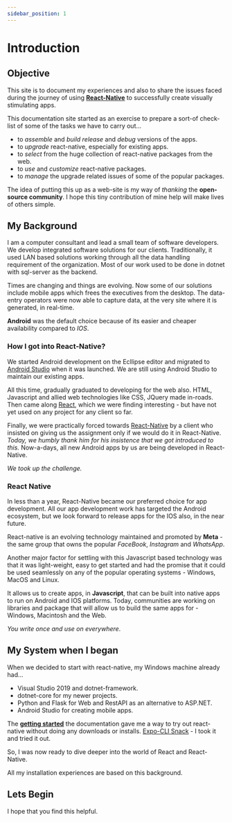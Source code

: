 ```yaml
---
sidebar_position: 1
---
```


# Introduction

## Objective

This site is to document my experiences and also to share the issues faced during the journey of using **[React-Native](https://reactnative.dev)** to successfully create visually stimulating apps.

This documentation site started as an exercise to prepare a sort-of check-list of some of the tasks we have to carry out...

* to *assemble* and *build* *release* and *debug* versions of the apps.
* to *upgrade* react-native, especially for existing apps.
* to *select* from the huge collection of react-native packages from the web.
* to *use* and *customize* react-native packages.
* to *manage* the upgrade related issues of some of the popular packages.

The idea of putting this up as a web-site is my way of *thanking* the **open-source community**. I hope this tiny contribution of mine help will make lives of others simple.

## My Background

I am a computer consultant and lead a small team of software developers. We develop integrated software solutions for our clients. Traditionally, it used LAN based solutions working through all the data handling requirement of the organization. Most of our work used to be done in dotnet with sql-server as the backend.

Times are changing and things are evolving. Now some of our solutions include mobile apps which frees the executives from the desktop. The data-entry operators were now able to capture data, at the very site where it is generated, in real-time.

**Android** was the default choice because of its easier and cheaper availability compared to *IOS*.

### How I got into React-Native?

We started Android development on the Ecllipse editor and migrated to [Android Studio](http://[develop.android.com](https://developer.android.com/studio)) when it was launched. We are still using Android Studio to maintain our existing apps.

All this time, gradually graduated to developing for the web also. HTML, Javascript and allied web technologies like CSS, JQuery made in-roads. Then came along [React](https://reactjs.com), which we were finding interesting - but have not yet used on any project for any client so far.

Finally, we were practically forced towards [React-Native](https://reactnative.dev) by a client who insisted on giving us the assignment only if we would do it in React-Native. *Today, we humbly thank him for his insistence that we got introduced to this.* Now-a-days, all new Android apps by us are being developed in React-Native.

*We took up the challenge.*

### React Native

In less than a year, React-Native became our preferred choice for app development. All our app development work has targeted the Android ecosystem, but we look forward to release apps for the IOS also, in the near future.

React-native is an evolving technology maintained and promoted by **Meta** - the same group that owns the popular *FaceBook*, *Instagram* and *WhatsApp*.

Another major factor for settling with this Javascript based technology was that it was light-weight, easy to get started and had the promise that it could be used seamlessly on any of the popular operating systems - Windows, MacOS and Linux.

It allows us to create apps, in **Javascript**, that can be built into native apps to run on Android and IOS platforms. Today, communities are working on libraries and package that will allow us to build the same apps for - Windows, Macintosh and the Web.

*You write once and use on everywhere*.

## My System when I began

When we decided to start with react-native, my Windows machine already had...

* Visual Studio 2019 and dotnet-framework.
* dotnet-core for my newer projects.
* Python and Flask for Web and RestAPI as an alternative to ASP.NET.
* Android Studio for creating mobile apps.

The **[getting started](https://reactnative.dev/docs/getting-started)** the documentation gave me a way to try out react-native without doing any downloads or installs. [Expo-CLI Snack](https://snack.expo.dev/) - I took it and tried it out.

So, I was now ready to dive deeper into the world of React and React-Native.

All my installation experiences are based on this background.

## Lets Begin

I hope that you find this helpful.

